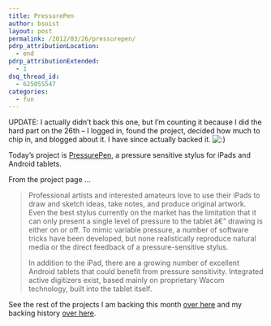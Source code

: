 ```yaml
---
title: PressurePen
author: bsoist
layout: post
permalink: /2012/03/26/pressurepen/
pdrp_attributionLocation:
  - end
pdrp_attributionExtended:
  - 1
dsq_thread_id:
  - 625055547
categories:
  - fun
---
```

UPDATE: I actually didn&#8217;t back this one, but I&#8217;m counting it because I did the hard part on the 26th &#8211; I logged in, found the project, decided how much to chip in, and blogged about it. I have since actually backed it. <img src='http://archive.whsjr.soistmann.com/oped/wp-includes/images/smilies/icon_smile.gif' alt=':)' class='wp-smiley' /> 

Today&#8217;s project is [PressurePen][1], a pressure sensitive stylus for iPads and Android tablets.



From the project page &#8230;

> Professional artists and interested amateurs love to use their iPads to draw and sketch ideas, take notes, and produce original artwork. Even the best stylus currently on the market has the limitation that it can only present a single level of pressure to the tablet â€” drawing is either on or off. To mimic variable pressure, a number of software tricks have been developed, but none realistically reproduce natural media or the direct feedback of a pressure-sensitive stylus.
> 
> In addition to the iPad, there are a growing number of excellent Android tablets that could benefit from pressure sensitivity. Integrated active digitizers exist, based mainly on proprietary Wacom technology, built into the tablet itself.

See the rest of the projects I am backing this month [over here][2] and my backing history [over here][3].

 [1]: http://www.kickstarter.com/projects/option8/pressurepen-open-source-pressure-sensitive-stylus?ref=users
 [2]: http://whsjr.soistmann.com/oped/2012/03/01/kickstarter-my-new-obsession-and-12in12-for-march/
 [3]: http://www.kickstarter.com/profiles/bsoist/projects/backed
